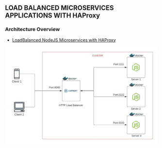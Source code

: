## LOAD BALANCED MICROSERVICES APPLICATIONS WITH HAProxy

### Architecture Overview

* [LoadBalanced NodeJS Microservices with HAProxy ](architecture/LoadBalancedMicrocervices.jpeg)

![LoadBalanced NodeJS Microservices with HAProxy ](architecture/LoadBalancedMicrocervices.jpeg)
